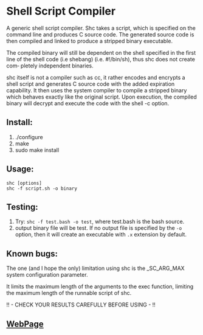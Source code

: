 # Shell Script Compiler

A generic shell script compiler. Shc takes a script, which is
specified on the command line and produces C source code. The
generated source code is then compiled and linked to produce a
stripped binary executable. 

The  compiled  binary  will  still  be dependent on the shell specified in the
first line of the shell code (i.e shebang) (i.e. #!/bin/sh), thus shc does not  create  com‐
pletely independent binaries.

shc  itself  is  not  a  compiler such as cc, it rather encodes and encrypts a
shell script and generates C source code with the added expiration capability.
It  then  uses  the system compiler to compile a stripped binary which behaves
exactly like the original script. Upon execution,  the  compiled  binary  will
decrypt  and  execute  the  code with the shell -c option.

Install:
--------

1. ./configure
2. make
3. sudo make install

Usage:
------
```
shc [options]
shc -f script.sh -o binary
```



Testing:
--------

1. Try: `shc -f test.bash -o test`, where <span class="light-quote">test.bash</span> is the bash source.
2. output binary file will be test. If no output file is specified
by the `-o` option, then it will create an executable with `.x` extension by default.


Known bugs:
-----------

The one (and I hope the only) limitation using shc is the
_SC_ARG_MAX system configuration parameter.

It limits the maximum length of the arguments to the exec function,
limiting the maximum length of the runnable script of shc.

!! - CHECK YOUR RESULTS CAREFULLY BEFORE USING - !!
<h2><a href="http://neurobin.github.io/shc">WebPage</a></h2>
